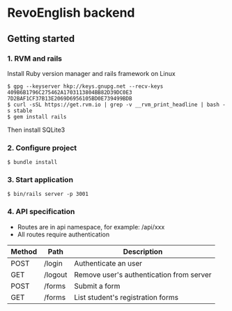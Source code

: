# RevoEnglish backend

## Getting started

### 1. RVM and rails

Install Ruby version manager and rails framework on Linux

```
$ gpg --keyserver hkp://keys.gnupg.net --recv-keys 409B6B1796C275462A1703113804BB82D39DC0E3 7D2BAF1CF37B13E2069D6956105BD0E739499BDB
$ curl -sSL https://get.rvm.io | grep -v __rvm_print_headline | bash -s stable
$ gem install rails
```
Then install SQLite3

### 2. Configure project

```
$ bundle install
```

### 3. Start application
```
$ bin/rails server -p 3001
```

### 4. API specification

- Routes are in api namespace, for example: /api/xxx
- All routes require authentication

Method | Path | Description
--- | --- | ---
POST | /login | Authenticate an user
GET | /logout | Remove user's authentication from server
POST | /forms | Submit a form
GET | /forms | List student's registration forms

